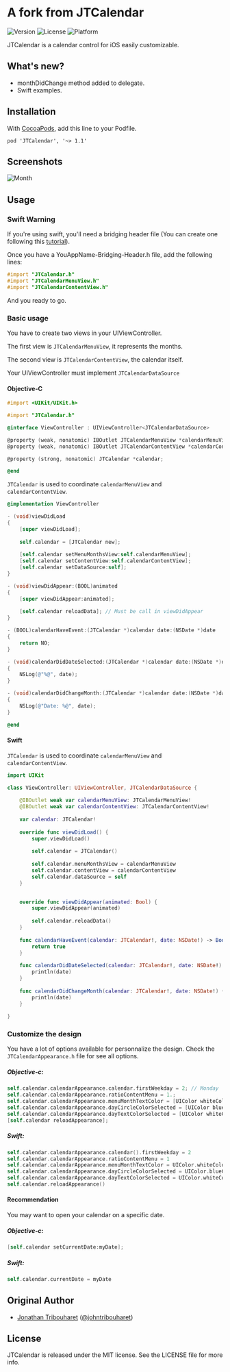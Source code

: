 A fork from JTCalendar
==========

![Version](https://img.shields.io/cocoapods/v/JTCalendar.svg)
![License](https://img.shields.io/cocoapods/l/JTCalendar.svg)
![Platform](https://img.shields.io/cocoapods/p/JTCalendar.svg)

JTCalendar is a calendar control for iOS easily customizable.

## What's new?

- monthDidChange method added to delegate.
- Swift examples.

## Installation

With [CocoaPods](http://cocoapods.org/), add this line to your Podfile.

    pod 'JTCalendar', '~> 1.1'


## Screenshots

![Month](./Screens/month.png "Month View")

## Usage

### Swift Warning

If you're using swift, you'll need a bridging header file (You can create one following this [tutorial](https://developer.apple.com/library/ios/documentation/swift/conceptual/buildingcocoaapps/MixandMatch.html)).

Once you have a YouAppName-Bridging-Header.h file, add the following lines:

```objective-c
#import "JTCalendar.h"
#import "JTCalendarMenuView.h"
#import "JTCalendarContentView.h"
```

And you ready to go.

### Basic usage

You have to create two views in your UIViewController.

The first view is `JTCalendarMenuView`, it represents the months.

The second view is `JTCalendarContentView`, the calendar itself.

Your UIViewController must implement `JTCalendarDataSource`

#### Objective-C
```objective-c
#import <UIKit/UIKit.h>

#import "JTCalendar.h"

@interface ViewController : UIViewController<JTCalendarDataSource>

@property (weak, nonatomic) IBOutlet JTCalendarMenuView *calendarMenuView;
@property (weak, nonatomic) IBOutlet JTCalendarContentView *calendarContentView;

@property (strong, nonatomic) JTCalendar *calendar;

@end
```

`JTCalendar` is used to coordinate `calendarMenuView` and `calendarContentView`.

```objective-c
@implementation ViewController

- (void)viewDidLoad
{
    [super viewDidLoad];
        
    self.calendar = [JTCalendar new];
    
    [self.calendar setMenuMonthsView:self.calendarMenuView];
    [self.calendar setContentView:self.calendarContentView];
    [self.calendar setDataSource:self];
}

- (void)viewDidAppear:(BOOL)animated
{
    [super viewDidAppear:animated];
    
    [self.calendar reloadData]; // Must be call in viewDidAppear
}

- (BOOL)calendarHaveEvent:(JTCalendar *)calendar date:(NSDate *)date
{
    return NO;
}

- (void)calendarDidDateSelected:(JTCalendar *)calendar date:(NSDate *)date
{
    NSLog(@"%@", date);
}

- (void)calendarDidChangeMonth:(JTCalendar *)calendar date:(NSDate *)date
{
    NSLog(@"Date: %@", date);
}

@end

```

#### Swift

`JTCalendar` is used to coordinate `calendarMenuView` and `calendarContentView`.

```swift
import UIKit

class ViewController: UIViewController, JTCalendarDataSource {
    
    @IBOutlet weak var calendarMenuView: JTCalendarMenuView!
    @IBOutlet weak var calendarContentView: JTCalendarContentView!
    
    var calendar: JTCalendar!
    
    override func viewDidLoad() {
        super.viewDidLoad()
        
        self.calendar = JTCalendar()
        
        self.calendar.menuMonthsView = calendarMenuView
        self.calendar.contentView = calendarContentView
        self.calendar.dataSource = self
    }

    
    override func viewDidAppear(animated: Bool) {
        super.viewDidAppear(animated)
        
        self.calendar.reloadData()
    }
    
    func calendarHaveEvent(calendar: JTCalendar!, date: NSDate!) -> Bool {
        return true
    }
    
    func calendarDidDateSelected(calendar: JTCalendar!, date: NSDate!) {
        println(date)
    }
    
    func calendarDidChangeMonth(calendar: JTCalendar!, date: NSDate!) {
        println(date)
    }
    
}
```

### Customize the design

You have a lot of options available for personnalize the design.
Check the `JTCalendarAppearance.h` file for see all options.

##### Objective-c:
```objective-c
self.calendar.calendarAppearance.calendar.firstWeekday = 2; // Monday
self.calendar.calendarAppearance.ratioContentMenu = 1.;
self.calendar.calendarAppearance.menuMonthTextColor = [UIColor whiteColor];
self.calendar.calendarAppearance.dayCircleColorSelected = [UIColor blueColor];
self.calendar.calendarAppearance.dayTextColorSelected = [UIColor whiteColor];
[self.calendar reloadAppearance];
```

##### Swift:
```swift
self.calendar.calendarAppearance.calendar().firstWeekday = 2
self.calendar.calendarAppearance.ratioContentMenu = 1
self.calendar.calendarAppearance.menuMonthTextColor = UIColor.whiteColor()
self.calendar.calendarAppearance.dayCircleColorSelected = UIColor.blueColor()
self.calendar.calendarAppearance.dayTextColorSelected = UIColor.whiteColor()
self.calendar.reloadAppearance()
```

#### Recommendation

You may want to open your calendar on a specific date.

##### Objective-c:
```objective-c
[self.calendar setCurrentDate:myDate];
```

##### Swift:
```swift
self.calendar.currentDate = myDate
```



## Original Author

- [Jonathan Tribouharet](https://github.com/jonathantribouharet) ([@johntribouharet](https://twitter.com/johntribouharet))

## License

JTCalendar is released under the MIT license. See the LICENSE file for more info.
